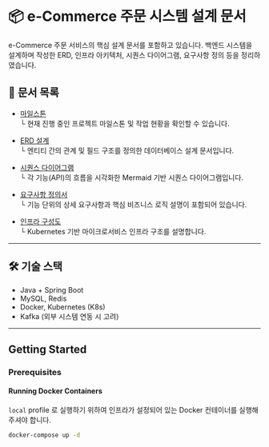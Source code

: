 # 📦 e-Commerce 주문 시스템 설계 문서
e-Commerce 주문 서비스의 핵심 설계 문서를 포함하고 있습니다. 백엔드 시스템을 설계하며 작성한 ERD, 인프라 아키텍처, 시퀀스 다이어그램, 요구사항 정의 등을 정리하였습니다.

## 📁 문서 목록

- [마일스톤](https://github.com/users/DevDior/projects/2)  
  └ 현재 진행 중인 프로젝트 마일스톤 및 작업 현황을 확인할 수 있습니다.

- [ERD 설계](./docs/erd.md)  
  └ 엔티티 간의 관계 및 필드 구조를 정의한 데이터베이스 설계 문서입니다.

- [시퀀스 다이어그램](./docs/sequence.md)  
  └ 각 기능(API)의 흐름을 시각화한 Mermaid 기반 시퀀스 다이어그램입니다.

- [요구사항 정의서](./docs/requirements.md)  
  └ 기능 단위의 상세 요구사항과 핵심 비즈니스 로직 설명이 포함되어 있습니다.

- [인프라 구성도](./docs/infra_architecture.md)  
  └ Kubernetes 기반 마이크로서비스 인프라 구조를 설명합니다.

---

## 🛠️ 기술 스택

- Java + Spring Boot
- MySQL, Redis
- Docker, Kubernetes (K8s)
- Kafka (외부 시스템 연동 시 고려)

---

## Getting Started

### Prerequisites

#### Running Docker Containers

`local` profile 로 실행하기 위하여 인프라가 설정되어 있는 Docker 컨테이너를 실행해주셔야 합니다.

```bash
docker-compose up -d
```